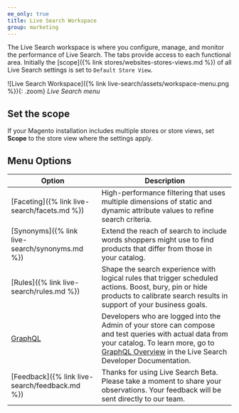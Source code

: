 ```yaml
---
ee_only: true
title: Live Search Workspace
group: marketing
---
```


The Live Search workspace is where you configure, manage, and monitor the performance of Live Search. The tabs provide access to each functional area. Initially the [scope]({% link stores/websites-stores-views.md %}) of all Live Search settings is set to `Default Store View`.

![Live Search Workspace]({% link live-search/assets/workspace-menu.png %}){: .zoom}
_Live Search menu_
## Set the scope
If your Magento installation includes multiple stores or store views, set **Scope** to the store view where the settings apply.

## Menu Options

|Option|Description|
|--- |--- |
|[Faceting]({% link live-search/facets.md %}) |High-performance filtering that uses multiple dimensions of static and dynamic attribute values to refine search criteria.|
|[Synonyms]({% link live-search/synonyms.md %}) |Extend the reach of search to include words shoppers might use to find products that differ from those in your catalog.|
|[Rules]({% link live-search/rules.md %}) |Shape the search experience with logical rules that trigger scheduled actions. Boost, bury, pin or hide products to calibrate search results in support of your business goals.|
|[GraphQL](https://devdocs.magento.com/live-search/graphql-playground.md/) |Developers who are logged into the Admin of your store can compose and test queries with actual data from your catalog. To learn more, go to [GraphQL Overview](https://devdocs.magento.com/guides/v2.4/graphql/) in the Live Search Developer Documentation.|
|[Feedback]({% link live-search/feedback.md %})|Thanks for using Live Search Beta. Please take a moment to share your observations. Your feedback will be sent directly to our team.|
